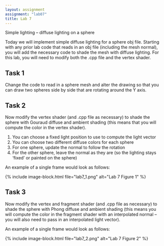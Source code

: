 ```yaml
---
layout: assignment
assignment: "lab07"
title: Lab 7
---
```



Simple lighting – diffuse lighting on a sphere

Today we will implement simple diffuse lighting for a sphere obj file. Starting with any
prior lab code that reads in an obj file (including the mesh normal), you will add the
necessary code to shade the mesh with diffuse lighting. For this lab, you will need to
modify both the .cpp file and the vertex shader.



## Task 1

Change the code to read in a sphere mesh and alter the drawing so that you can draw two
spheres side by side that are rotating around the Y axis.



## Task 2

Now modify the vertex shader (and .cpp file as necessary) to shade the sphere with
Gouraud diffuse and ambient shading (this means that you will compute the color in the
vertex shader).

1. You can choose a fixed light position to use to compute the light vector
2. You can choose two different diffuse colors for each sphere
3. For one sphere, update the normal to follow the rotation
4. For the other sphere, leave the normal as they are (so the lighting stays ‘fixed’
  or painted on the sphere)

An example of a single frame would look as follows:

{% include image-block.html file="lab7_1.png" alt="Lab 7 Figure 1" %}



## Task 3

Now modify the vertex and fragment shader (and .cpp file as necessary) to shade the
sphere with Phong diffuse and ambient shading (this means you will compute the color in
the fragment shader with an interpolated normal – you will also need to pass in an
interpolated light vector).

An example of a single frame would look as follows:

{% include image-block.html file="lab7_2.png" alt="Lab 7 Figure 2" %}
